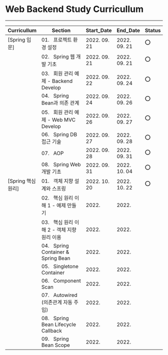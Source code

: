 # Web Backend Study Curricullum
---
Curricullum|Section|Start_Date|End_Date|Status
--|--|--|--|--|
[Spring 입문]|01.&nbsp;&nbsp;&nbsp;프로젝트 환경 설정|2022. 09. 21|2022. 09. 21|:o:
&nbsp;|02.&nbsp;&nbsp;&nbsp;Spring 웹 개발 기초|2022. 09. 21|2022. 09. 21|:o:
&nbsp;|03.&nbsp;&nbsp;&nbsp;회원 관리 예제 - Backend Develop|2022. 09. 22|2022. 09. 24|:o:
&nbsp;|04.&nbsp;&nbsp;&nbsp;Spring Bean과 의존 관계|2022. 09. 24|2022. 09. 26|:o:
&nbsp;|05.&nbsp;&nbsp;&nbsp;회원 관리 예제 - Web MVC Develop|2022. 09. 26|2022. 09. 27|:o:
&nbsp;|06.&nbsp;&nbsp;&nbsp;Spring DB 접근 기술|2022. 09. 27|2022. 09. 28|:o:
&nbsp;|07.&nbsp;&nbsp;&nbsp;AOP|2022. 09. 28|2022. 09. 31|:o:
&nbsp;|08.&nbsp;&nbsp;&nbsp;Spring Web 개발 기초|2022. 09. 31|2022. 10. 04|:o:
[Spring 핵심 원리]|01.&nbsp;&nbsp;&nbsp;객체 지향 설계와 스프링|2022. 10. 20|2022. 10. 22|:o:
&nbsp;|02.&nbsp;&nbsp;&nbsp;핵심 원리 이해 1 - 예제 만들기|2022. |2022. |
&nbsp;|03.&nbsp;&nbsp;&nbsp;핵심 원리 이해 2 - 객체 지향 원리 이용|2022. |2022. |
&nbsp;|04.&nbsp;&nbsp;&nbsp;Spring Container & Spring Bean|2022. |2022. |
&nbsp;|05.&nbsp;&nbsp;&nbsp;Singletone Container|2022. |2022. |
&nbsp;|06.&nbsp;&nbsp;&nbsp;Component Scan|2022. |2022. |
&nbsp;|07.&nbsp;&nbsp;&nbsp;Autowired (의존관계 자동 주입)|2022. |2022. |
&nbsp;|08.&nbsp;&nbsp;&nbsp;Spring Bean Lifecycle Callback|2022. |2022. |
&nbsp;|09.&nbsp;&nbsp;&nbsp;Spring Bean Scope|2022. |2022. |

